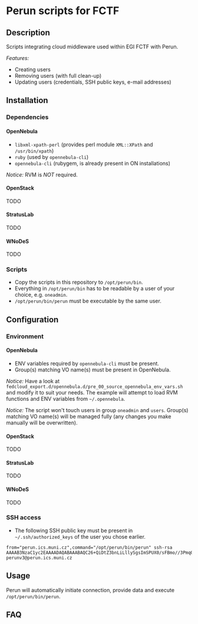 Perun scripts for FCTF
======================
## Description
Scripts integrating cloud middleware used within EGI FCTF with Perun.

_Features:_
* Creating users
* Removing users (with full clean-up)
* Updating users (credentials, SSH public keys, e-mail addresses)

## Installation
### Dependencies
#### OpenNebula
* `libxml-xpath-perl` (provides perl module `XML::XPath` and `/usr/bin/xpath`)
* `ruby` (used by `opennebula-cli`)
* `opennebula-cli` (rubygem, is already present in ON installations)

_Notice:_ RVM is _NOT_ required.

#### OpenStack
TODO

#### StratusLab
TODO

#### WNoDeS
TODO

### Scripts
* Copy the scripts in this repository to `/opt/perun/bin`.
* Everything in `/opt/perun/bin` has to be readable by a
  user of your choice, e.g. `oneadmin`.
* `/opt/perun/bin/perun` must be executable by the same
  user.

## Configuration
### Environment
#### OpenNebula
* ENV variables required by `opennebula-cli` must be present.
* Group(s) matching VO name(s) must be present in OpenNebula.

_Notice:_ Have a look at `fedcloud_export.d/opennebula.d/pre_00_source_opennebula_env_vars.sh`
and modify it to suit your needs. The example will attempt
to load RVM functions and ENV variables from `~/.opennebula`.

_Notice:_ The script won't touch users in group `oneadmin` and `users`.
Group(s) matching VO name(s) will be managed fully (any changes
you make manually will be overwritten).

#### OpenStack
TODO

#### StratusLab
TODO

#### WNoDeS
TODO

### SSH access
* The following SSH public key must be present in
`~/.ssh/authorized_keys` of the user you chose earlier.

~~~
from="perun.ics.muni.cz",command="/opt/perun/bin/perun" ssh-rsa AAAAB3NzaC1yc2EAAAADAQABAAABAQC26+QiDtZ3bnLiLllySgsImSPUX0/sFBmo//3PmqOsuJIBdWB5BLU5Ws+pTRxefqC8SHfI92ZQoGXe7aJniTXxbRPa0FZJ3fskAHwpbiJfstGVZ1hddBcHIvial3v5Rd++zRiKslDVTkXLlb+b1pTnjyTVbD/6kGILgnUz7RKY5DnXADVnmTdPliQCabhE41AhkWdcuWpHBNwvxONKoZJJpbuouDbcviX4lJu9TF9Ij62rZjcoNzg5/JiIKTcMVi8L04FTjyCMxKRzlo00IjSuapFnXQNNZUL5u/mfPA/HpyIkSAOiPXLhWy9UuBNo7xdrCmfTh1qUvzbuWXJZN3d9 perunv3@perun.ics.muni.cz
~~~

## Usage
Perun will automatically initiate connection, provide data
and execute `/opt/perun/bin/perun`.

## FAQ
